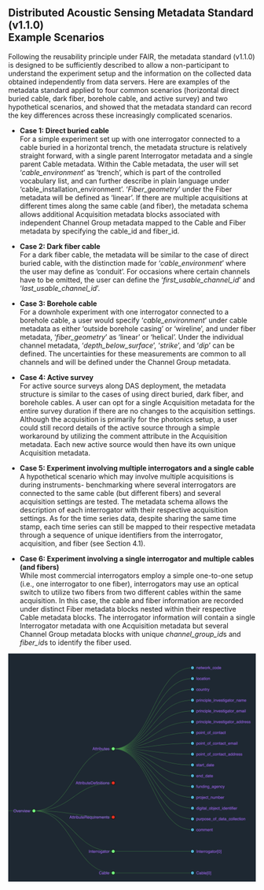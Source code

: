 ## Distributed Acoustic Sensing Metadata Standard (v1.1.0) <br> Example Scenarios 

Following the reusability principle under FAIR, the metadata standard (v1.1.0) is designed to be sufficiently described to allow a non-participant to understand the experiment setup and the information on the collected data obtained independently from data servers. Here are examples of the metadata standard applied to four common scenarios (horizontal direct buried cable, dark fiber, borehole cable, and active survey) and two hypothetical scenarios, and showed that the metadata standard can record the key differences across these increasingly complicated scenarios.

* **Case 1: Direct buried cable**\
For a simple experiment set up with one interrogator connected to a cable buried in a horizontal trench, the metadata structure is relatively straight forward, with a single parent Interrogator metadata and a single parent Cable metadata. Within the Cable metadata, the user will set ‘*cable_environment*’ as ‘trench’, which is part of the controlled vocabulary list, and can further describe in plain language under ‘cable_installation_environment’. ‘*Fiber_geometry*’ under the Fiber metadata will be defined as ‘linear’. If there are multiple acquisitions at different times along the same cable (and fiber), the metadata schema allows additional Acquisition metadata blocks associated with independent Channel Group metadata mapped to the Cable and Fiber metadata by specifying the cable_id and fiber_id.

* **Case 2: Dark fiber cable**\
For a dark fiber cable, the metadata will be similar to the case of direct buried cable, with the distinction made for ‘*cable_environment*’ where the user may define as ‘conduit’. For occasions where certain channels have to be omitted, the user can define the ‘*first_usable_channel_id*’ and ‘*last_usable_channel_id*’. 

* **Case 3: Borehole cable**\
For a downhole experiment with one interrogator connected to a borehole cable, a user would specify ‘*cable_environment*’ under cable metadata as either ‘outside borehole casing’ or ‘wireline’, and under fiber metadata, ‘*fiber_geometry*’ as ‘linear’ or ‘helical’. Under the individual channel metadata, ‘*depth_below_surface*’, ‘*strike*’, and ‘*dip*’ can be defined. The uncertainties for these measurements are common to all channels and will be defined under the Channel Group metadata. 

* **Case 4: Active survey**\
For active source surveys along DAS deployment, the metadata structure is similar to the cases of using direct buried, dark fiber, and borehole cables. A user can opt for a single Acquisition metadata for the entire survey duration if there are no changes to the acquisition settings. Although the acquisition is primarily for the photonics setup, a user could still record details of the active source through a simple workaround by utilizing the comment attribute in the Acquisition metadata. Each new active source would then have its own unique Acquisition metadata. 

* **Case 5: Experiment involving multiple interrogators and a single cable**\
A hypothetical scenario which may involve multiple acquisitions is during instruments- benchmarking where several interrogators are connected to the same cable (but different fibers) and several acquisition settings are tested. The metadata schema allows the description of each interrogator with their respective acquisition settings. As for the time series data, despite sharing the same time stamp, each time series can still be mapped to their respective metadata through a sequence of unique identifiers from the interrogator, acquisition, and fiber (see Section 4.1).

* **Case 6: Experiment involving a single interrogator and multiple cables (and fibers)**\
While most commercial interrogators employ a simple one-to-one setup (i.e., one interrogator to one fiber), interrogators may use an optical switch to utilize two fibers from two different cables within the same acquisition. In this case, the cable and fiber information are recorded under distinct Fiber metadata blocks nested within their respective Cable metadata blocks. The interrogator information will contain a single Interrogator metadata with one Acquisition metadata but several Channel Group metadata blocks with unique *channel_group_id*s and *fiber_id*s to identify the fiber used.

![Abridged metadata structure for the six example cases](../figures/fig_json_overview.png)

